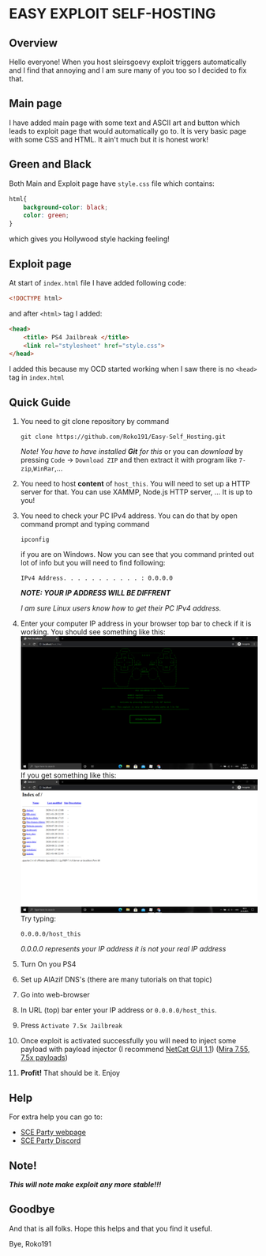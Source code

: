 # EASY EXPLOIT SELF-HOSTING

## Overview

Hello everyone! When you host sleirsgoevy exploit triggers automatically and I find that annoying and I am sure many of you too so I decided to fix that.

## Main page

I have added main page with some text and ASCII art and button which leads to exploit page that would automatically  go to. It is very basic page with some CSS and HTML. It ain't much but it is honest work!

## Green and Black

Both Main and Exploit page have `style.css` file which contains:

```css
html{
    background-color: black;
    color: green;
}
```

which gives you Hollywood style hacking feeling!

## Exploit page

At start of `index.html` file I have added following code:

```html
<!DOCTYPE html>
```

and after `<html>` tag I added: 

```html
<head>
    <title> PS4 Jailbreak </title>
    <link rel="stylesheet" href="style.css">
</head>
```

I added this because my OCD started working when I saw there is no `<head>` tag in `index.html`

## Quick Guide

1. You need to git clone repository by command 

   ```
   git clone https://github.com/Roko191/Easy-Self_Hosting.git
   ```

   *Note! You have to have installed **Git** for this*
   or you can *download* by pressing `Code` -> `Download ZIP` and then extract it with program like `7-zip`,`WinRar`,...

2. You need to host **content** of  `host_this`. You will need to set up a HTTP server for that. You can use XAMMP, Node.js HTTP server, ... It is up to you!

3. You need to check your PC IPv4 address. You can do that by open command prompt and typing command

   ```
   ipconfig
   ```

   if you are on Windows. Now you can see that you command printed out lot of info but you will need to find following:

   ```
   IPv4 Address. . . . . . . . . . . : 0.0.0.0
   ```

   ***NOTE: YOUR IP ADDRESS WILL BE DIFFRENT***

   *I am sure Linux users know how to get their PC IPv4 address.*

4. Enter your computer IP address in your browser top bar to check if it is working.
   You should see something like this:
   ![](https://raw.githubusercontent.com/Roko191/Easy-Self_Hosting/main/Preiview_Images/ps4-easy-host.png)
   If you get something like this:
   ![](https://raw.githubusercontent.com/Roko191/Easy-Self_Hosting/main/Preiview_Images/ps4-easy-host-2.png)
   Try typing:

   ```
   0.0.0.0/host_this
   ```

   *0.0.0.0 represents your IP address it is not your real IP address*

5. Turn On you PS4

6. Set up AlAzif DNS's (there are many tutorials on that topic)

7. Go into web-browser

8. In URL (top) bar enter your IP address or `0.0.0.0/host_this`.

9. Press `Activate 7.5x Jailbreak`

10. Once exploit is activated successfully you will need to inject some payload with payload injector (I recommend [NetCat GUI 1.1](https://mega.nz/file/VwpAGCLZ#gelfD08btceqVdxGEGYncW4ByBlN3pdDw2EUZkdeeeI)) ([Mira 7.55](), [7.5x payloads](https://bit.ly/3bVuFe4))

11. **Profit!** That should be it. Enjoy

## Help

For extra help you can go to:

- [SCE Party webpage](https://sce.party)
- [SCE Party Discord](https://discord.gg/2ApmZKs)

## Note!

***This will note make exploit any more stable!!!***

## Goodbye

And that is all folks. Hope this helps and that you find it useful.

Bye,
Roko191
